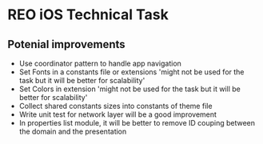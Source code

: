 # REO iOS Technical Task

## Potenial improvements

- Use coordinator pattern to handle app navigation
- Set Fonts in a constants file or extensions 'might not be used for the task but it will be better for scalability'
- Set Colors in extension 'might not be used for the task but it will be better for scalability'
- Collect shared constants sizes into constants of theme file
- Write unit test for network layer will be a good improvement
- In properties list module, it will be better to remove ID couping between the domain and the presentation
